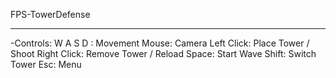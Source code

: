 FPS-TowerDefense

-------------------------------------------------------

-Controls:
W A S D : Movement
Mouse: Camera
Left Click: Place Tower / Shoot
Right Click: Remove Tower / Reload
Space: Start Wave
Shift: Switch Tower
Esc: Menu
